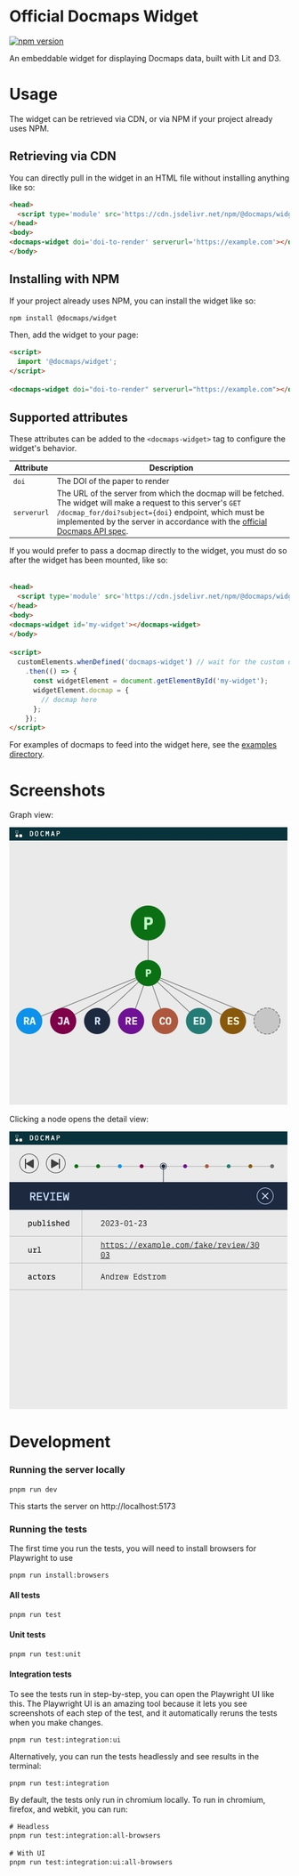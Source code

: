 # Official Docmaps Widget
[![npm version](https://badge.fury.io/js/@docmaps%2Fwidget.svg)](https://badge.fury.io/js/@docmaps%2Fwidget)

An embeddable widget for displaying Docmaps data, built with Lit and D3.

# Usage

The widget can be retrieved via CDN, or via NPM if your project already uses NPM.

## Retrieving via CDN
You can directly pull in the widget in an HTML file without installing anything like so:

```html
<head>
  <script type='module' src='https://cdn.jsdelivr.net/npm/@docmaps/widget/dist/index.min.js'></script>
</head>
<body>
<docmaps-widget doi='doi-to-render' serverurl='https://example.com'></docmaps-widget>
</body>
```

## Installing with NPM
If your project already uses NPM, you can install the widget like so:

```shell
npm install @docmaps/widget
```

Then, add the widget to your page:

```html
<script>
  import '@docmaps/widget';
</script>

<docmaps-widget doi="doi-to-render" serverurl="https://example.com"></docmaps-widget>
```

## Supported attributes
These attributes can be added to the `<docmaps-widget>` tag to configure the widget's behavior.

| Attribute   | Description                                                                                                                                                                                                                                                                                                                                                                                                          |
|-------------|----------------------------------------------------------------------------------------------------------------------------------------------------------------------------------------------------------------------------------------------------------------------------------------------------------------------------------------------------------------------------------------------------------------------|
| `doi`       | The DOI of the paper to render                                                                                                                                                                                                                                                                                                                                                                                       |
| `serverurl` | The URL of the server from which the docmap will be fetched. The widget will make a request to this server's `GET /docmap_for/doi?subject={doi}` endpoint, which must be implemented by the server in accordance with the [official Docmaps API spec](https://github.com/Docmaps-Project/rfcs/blob/ships/1/APIProtocol/proposals/001_interop.md#convenience-endpoints-for-one-shot-noninteractive-docmap-retrieval). |

If you would prefer to pass a docmap directly to the widget, you must do so after the widget has been mounted, like so:

```html

<head>
  <script type='module' src='https://cdn.jsdelivr.net/npm/@docmaps/widget/dist/index.min.js'></script>
</head>
<body>
<docmaps-widget id='my-widget'></docmaps-widget>
</body>

<script>
  customElements.whenDefined('docmaps-widget') // wait for the custom docmaps-widget element to be defined
    .then(() => {
      const widgetElement = document.getElementById('my-widget');
      widgetElement.docmap = {
        // docmap here
      };
    });
</script>
```

For examples of docmaps to feed into the widget here, see the [examples directory](../../examples).

# Screenshots

Graph view:

![Screenshot of the widget's graph view](./images-for-readme/graph-view.jpeg)

Clicking a node opens the detail view:

![Screenshot of the widget's detailview](./images-for-readme/detail-view.jpeg)

# Development

### Running the server locally

```shell
pnpm run dev
```

This starts the server on http://localhost:5173

### Running the tests

The first time you run the tests, you will need to install browsers for Playwright to use

```shell
pnpm run install:browsers
```

#### All tests

```shell
pnpm run test
```

#### Unit tests

```shell
pnpm run test:unit
```

#### Integration tests

To see the tests run in step-by-step, you can open the Playwright UI like this. The Playwright UI is an amazing tool
because it lets you see screenshots of each step of the test, and it automatically reruns the tests when you make
changes.

```shell
pnpm run test:integration:ui
```

Alternatively, you can run the tests headlessly and see results in the terminal:

```shell
pnpm run test:integration
```

By default, the tests only run in chromium locally. To run in chromium, firefox, and webkit, you can run:

```shell
# Headless
pnpm run test:integration:all-browsers

# With UI
pnpm run test:integration:ui:all-browsers
```
